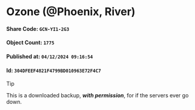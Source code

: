 # Ozone (@Phoenix, River)

#### Share Code: ```GCN-YI1-2G3```
#### Object Count: ```1775```
#### Published at: ```04/12/2024 09:16:54```
#### Id: ```304DFEEF4821F4799BD010963E72F4C7```

> [!TIP]
> This is a downloaded backup, ***with permission***, for if the servers ever go down.

